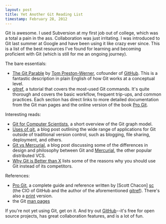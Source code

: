```yaml
---
layout: post
title: Yet Another Git Reading List
timestamp: February 28, 2012
---
```


Git is awesome.  I used Subversion at my first job out of college, which was a
total a pain in the ass.  Collaboration was just irritating.  I was introduced
to Git last summer at Google and have been using it like crazy ever since.  This
is a list of the best resources I've found for learning and becoming proficient
with Git (which is still for me an ongoing journey).

The bare essentials:

- [The Git Parable][parable] by [Tom Preston-Werner][tpw], cofounder of
  [GitHub][gh].  This is a fantastic description in plain English of how Git
  works at a conceptual level.
- [gitref][], a tutorial that covers the most-used Git commands.  It's quite
  thorough and covers the basic workflow, frequent trip-ups, and common
  practices.  Each section has direct links to more detailed documentation
  from the Git man pages and the online version of the book [Pro Git][progit].

Interesting reads:

- [Git for Computer Scientists][gitcs], a short overview of the Git graph model.
- [Uses of git][uses], a blog post outlining the wide range of applications for
  Git outside of traditional version control, such as blogging, file sharing,
  deployment, and others.
- [Git vs Mercurial][vshg], a blog post discussing some of the differences in
  design and philosophy between Git and [Mercurial][hg], the other popular
  distributed VCS.
- [Why Git is Better than X][better] lists some of the reasons why you should
  use Git instead of its competitors.

References:

- [Pro Git][progit], a complete guide and reference written by [Scott Chacon]
  [sc] (the CIO of GitHub and the author of the aforementioned [gitref][]).
  There's also a [print][amazon] version.
- the Git [man pages][man]

If you're not yet using Git, get on it.  And try out [GitHub][gh]--it's free for
open source projects, has great collaboration features,  and is a lot of fun.


[parable]: http://tom.preston-werner.com/2009/05/19/the-git-parable.html
[tpw]: http://tom.preston-werner.com/
[gh]: http://www.github.com
[gitref]: http://gitref.org/
[gitcs]: http://eagain.net/articles/git-for-computer-scientists/
[progit]: http://progit.org/book/
[amazon]: http://www.amazon.com/Pro-Git-Scott-Chacon/dp/1430218339/ref=sr_1_1?ie=UTF8&qid=1330458848&sr=8-1
[sc]: http://scottchacon.com/
[man]: http://schacon.github.com/git/git.html
[vshg]: http://importantshock.wordpress.com/2008/08/07/git-vs-mercurial/
[hg]: http://mercurial.selenic.com/
[uses]: http://devsundar.github.com/2012/02/09/Uses-of-git/
[better]: http://whygitisbetterthanx.com
